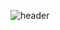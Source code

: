 ![header](https://capsule-render.vercel.app/api?type=venom&color=%23acdaff&height=300&section=header&text=HI!%20I%20am%20Sodam&fontSize=90)
